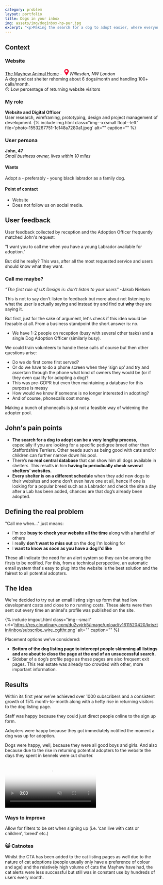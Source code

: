 ```yaml
---
category: problem
layout: portfolio
title: Dogs in your inbox
img: assets/img/doginbox-hp-pur.jpg
excerpt: "<p>Making the search for a dog to adopt easier, where everyone wins: the adopters (users), the shelter (business) and most importantly the dogs (good boys and girls).</p>"
---
```


## Context

### Website

<a href="https://themayhew.org/dogs" target="_blank" rel="noopener noreferrer" >The Mayhew Animal Home</a> - <svg width="21" height="21" fill="none" xmlns="http://www.w3.org/2000/svg"><path d="M10.5 0a7.389 7.389 0 0 0-7.383 7.383 7.28 7.28 0 0 0 1.108 3.876L10 20.709c.098.16.246.259.418.284a.613.613 0 0 0 .628-.296l5.791-9.537a7.282 7.282 0 0 0 1.046-3.777A7.389 7.389 0 0 0 10.5 0zm0 11.074a3.686 3.686 0 0 1-3.691-3.691A3.702 3.702 0 0 1 10.5 3.69a3.702 3.702 0 0 1 3.691 3.692c0 2.005-1.6 3.691-3.691 3.691z" fill="#FD003A"/><path d="M10.5 0v3.691a3.702 3.702 0 0 1 3.691 3.692c0 2.005-1.6 3.691-3.691 3.691V21a.609.609 0 0 0 .546-.303l5.79-9.537a7.281 7.281 0 0 0 1.047-3.777A7.389 7.389 0 0 0 10.5 0z" fill="#E50027"/></svg><em>Willesden, NW London</em>  
A dog and cat shelter rehoming about 6 dogs/month and handling 100+ calls/month.  
☹️ Low percentage of returning website visitors

### My role
<strong>Website and Digital Officer</strong>  
User research, wireframing, prototyping, design and project management of development.
{% include img.html class="img--xxsmall float--left" file='photo-1553267751-1c148a7280a1.jpeg' alt="" caption="" %}

### User persona

**John, 47**  
*Small business owner, lives within 10 miles*

#### Wants
Adopt a - preferably - young black labrador as a family dog.

#### Point of contact
- Website
- Does not follow us on social media.

## User feedback

User feedback collected by reception and the Adoption Officer frequently matched John's request:

<p class="skim">
"I want you to call me when you have a young Labrador available for adoption."
</p>

But did he really? This was, after all the most requested service and users should know what they want. 

### Call me maybe?

*"The first rule of UX Design is: don't listen to your users"* -Jakob Nielsen

This is not to say don't listen to feedback but more about not listening to what the user is actually saying and instead try and find out **why** they are saying it.

But first, just for the sake of argument, let's check if this idea would be feasable at all. From a business standpoint the short answer is: no.

- We have 1-2 people on reception (busy with several other tasks) and a single Dog Adoption Officer (similarly busy).
  
We could train volunteers to handle these calls of course but then other questions arise:

- Do we do first come first served?
- Or do we have to do a phone screen when they ‘sign up’ and try and ascertain through the phone what kind of owners they would be (or if they even qualify for adopting a dog)?
- This was pre-GDPR but even then maintaining a database for this purpose is messy
- How would we know if someone is no longer interested in adopting?
- And of course, phonecalls cost money.

Making a bunch of phonecalls is just not a feasible way of widening the adopter pool.

## John's pain points

- **The search for a dog to adopt can be a very lengthy process**, especially if you are looking for a specific pedigree breed other than Staffordshire Terriers. Other needs such as being good with cats and/or children can further narrow down his pool.
- There’s **no real central database** that can show him all dogs available in shelters. This results in him **having to periodically check several shelters’ websites**.
- **Every shelter is on a different schedule** when they add new dogs to their websites and some don’t even have one at all, hence if one is looking for a popular breed such as a Labrador and check the site a day after a Lab has been added, chances are that dog’s already been adopted.


## Defining the real problem

"Call me when..." just means:
- I'm too **busy to check your website all the time** along with a handful of others
- I really **don't want to miss out** on the dog I'm looking for
- I **want to know as soon as you have a dog I'd like**

These all indicate the need for an alert system so they can be among the firsts to be notified. For this, from a technical perspective, an automatic email system that's easy to plug into the website is the best solution and the fairest to all potential adopters.

## The Idea

We've decided to try out an email listing sign up form that had low development costs and close to no running costs. These alerts were then sent out every time an animal's profile was published on the site.

{% include imgout.html class="img--small" url='https://res.cloudinary.com/du2vvjrb5/image/upload/v1611520420/krisztin/inbox/subscribe_wire_cgfthr.png' alt="" caption="" %}

Placement options we’ve considered:
- **Bottom of the dog listing page to intercept people skimming all listings and are about to close the page at the end of an unsuccessful search.**
- Sidebar of a dog’s profile page as these pages are also frequent exit pages. This real estate was already too crowded with other, more important information.

## Results

Within its first year we’ve achieved over 1000 subscribers and a consistent growth of 15% month-to-month along with a hefty rise in returning visitors to the dog listing page.

Staff was happy because they could just direct people online to the sign up form.

Adopters were happy because they got immediately notified the moment a dog was up for adoption.

Dogs were happy, well, because they were all good boys and girls. And also because due to the rise in returning potential adopters to the website the days they spent in kennels were cut shorter.

<video muted="" loop="loop" autoplay="on" src="https://media.slid.es/videos/757730/ny6kfyP2/production_id_4772989.mp4" poster="https://media.slid.es/videos/757730/ny6kfyP2/production_id_4772989_thumb_00001.jpg"></video>

### Ways to improve
Allow for filters to be set when signing up (i.e. ‘can live with cats or children’, ‘breed’ etc.)

### 😺 Catnotes
Whilst the CTA has been added to the cat listing pages as well due to the nature of cat adoptions
(people usually only have a preference of colour and age) and the relatively high volume of cats
the Mayhew have had, the cat alerts were less successful but still was in constant use by hundreds
of users every month.
